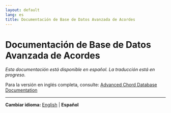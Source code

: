```yaml
---
layout: default
lang: es
title: Documentación de Base de Datos Avanzada de Acordes
---
```


# Documentación de Base de Datos Avanzada de Acordes

*Esta documentación está disponible en español. La traducción está en progreso.*

Para la versión en inglés completa, consulte: [Advanced Chord Database Documentation](advanced-chord-database.md)

---

**Cambiar idioma:** [English](advanced-chord-database.md) | **Español**